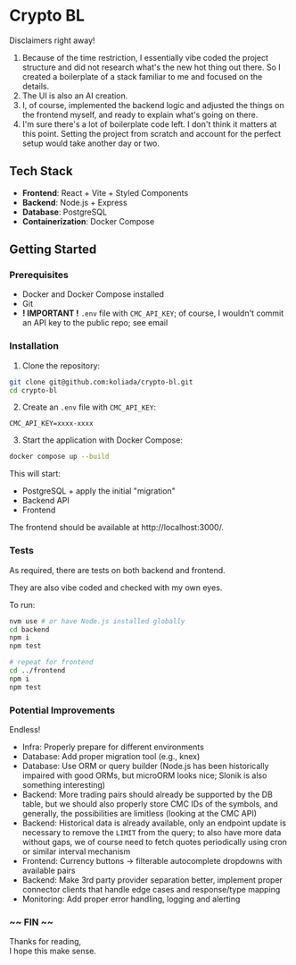 # Crypto BL

Disclaimers right away!

1. Because of the time restriction, I essentially vibe coded the project structure and did not research what's the new hot thing out there. So I created a boilerplate of a stack familiar to me and focused on the details.
2. The UI is also an AI creation.
3. I, of course, implemented the backend logic and adjusted the things on the frontend myself, and ready to explain what's going on there.
4. I'm sure there's a lot of boilerplate code left. I don't think it matters at this point. Setting the project from scratch and account for the perfect setup would take another day or two.

## Tech Stack

- **Frontend**: React + Vite + Styled Components
- **Backend**: Node.js + Express
- **Database**: PostgreSQL
- **Containerization**: Docker Compose

## Getting Started

### Prerequisites

- Docker and Docker Compose installed
- Git
- **! IMPORTANT !** `.env` file with `CMC_API_KEY`; of course, I wouldn't commit an API key to the public repo; see email

### Installation

1. Clone the repository:
```bash
git clone git@github.com:koliada/crypto-bl.git
cd crypto-bl
```

2. Create an `.env` file with `CMC_API_KEY`:
```properties
CMC_API_KEY=xxxx-xxxx
```

3. Start the application with Docker Compose:
```bash
docker compose up --build
```

This will start:
- PostgreSQL + apply the initial "migration"
- Backend API
- Frontend

The frontend should be available at http://localhost:3000/.

### Tests

As required, there are tests on both backend and frontend.

They are also vibe coded and checked with my own eyes.

To run:

```bash
nvm use # or have Node.js installed globally
cd backend
npm i
npm test

# repeat for frontend
cd ../frontend
npm i
npm test
```

### Potential Improvements

Endless!

- Infra: Properly prepare for different environments
- Database: Add proper migration tool (e.g., knex)
- Database: Use ORM or query builder (Node.js has been historically impaired with good ORMs, but microORM looks nice; Slonik is also something interesting)
- Backend: More trading pairs should already be supported by the DB table, but we should also properly store CMC IDs of the symbols, and generally, the possibilities are limitless (looking at the CMC API)
- Backend: Historical data is already available, only an endpoint update is necessary to remove the `LIMIT` from the query; to also have more data without gaps, we of course need to fetch quotes periodically using cron or similar interval mechanism
- Frontend: Currency buttons -> filterable autocomplete dropdowns with available pairs
- Backend: Make 3rd party provider separation better, implement proper connector clients that handle edge cases and response/type mapping
- Monitoring: Add proper error handling, logging and alerting

### ~~ FIN ~~

Thanks for reading,<br>
I hope this make sense.